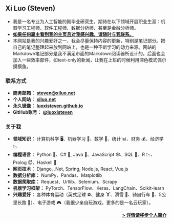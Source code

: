 ## Xi Luo (Steven)
- 我是一名专业为人工智能的刚毕业研究生，期待在以下领域开启职业生涯：机器学习工程师、软件工程师、数据分析师、甚至是金融分析师。
- <u>**如果任何雇主看到我的主页且对我感兴趣，请随时与我联系。**</u>
- 本网站是我的兴趣爱好之一，我会尽量保持内容的更新，特别是笔记部分。把自己的笔记整理起来放到网站上，也是一种不断学习的动力来源。网站的Markdown笔记部分是我不满足市面的Markdown阅读器所设计的。后面也会加入一些效率部件，如text-only的新闻，让我在上班的时候利用深色模式偶尔摸摸鱼。

### 联系方式
- **商务邮箱：** [**steven@xiluo.net**](mailto:steven@xiluo.net)
- **个人网站：** [**xiluo.net**](https://xiluo.net)
- **永久镜像：** [**luoxisteven.github.io**](https://luoxisteven.github.io)
- **GitHub账号：** [**@luoxisteven**](https://github.com/luoxisteven)  
<!-- - **LinkedIn：** [**@Xi Luo**](https://www.linkedin.com/in/xi-luo-6259a1208/) -->

### 关于我
- **领域知识：** 计算机科学 🖥️、机器学习 🤖、数学 🔢、统计 📊、财务 💰、经济学 📉
- **编程语言：** Python 🐍、C# 🔪, Java 🌋、JavaScript 🕸️、SQL 💽、R 📉、Prolog 😈、Haskell 👻
- **网页技术：** Django, .Net, Spring, Node.js, React, Vue.js
- **数据分析库：** NumPy、Pandas、Matplotlib
- **数据爬取库：** Request、Urllib、Selenium、Scrapy
- **机器学习框架：** PyTorch、TensorFlow、Keras、LangChain、Scikit-learn
- **兴趣爱好：** 各种体育运动（英式足球 ⚽️、健身 🏋️、滑雪 🎿、骑自行车 🚴、5公里长跑 🏃）、电子游戏 🎮（我很少亲自玩游戏，更多的是一名云玩家）。

<p style="text-align: right;">
    <a href="/profile" style="font-weight: bold;">> 详情请移步个人简介</a>
</p>

